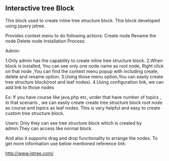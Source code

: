 Interactive tree Block
----------------

This block used to create  inline tree structure block.
This block developed using jquery jstree.

Provides context menu to do following actions:
Create node
Rename the node
Delete node
Installation Process:

 Admin:

1.Only admin has the capability to create inline tree structure  block.
2.When block is installed, You can see only one node name as root node, Right click on that node ,You can  find the context menu popup with including create, delete and rename option.
3.Using those menu option,You can easily create tree structure block(root  and leaf nodes).
4.Using configuration link, we can add link to those nodes


Ex: If you have course like java,php etc, under that have number of topics , In that scenario , we can easily create create tree structure block root node as course and topics as leaf nodes.
This is very helpful and easy to create custom tree structure block.

Users:
 Only they can see tree structure block which is created by admin.They can access like normal block.

And also it supports drag and drop functionality to arrange the nodes.
To get more information use below mentioned reference link:

http://www.jstree.com/

